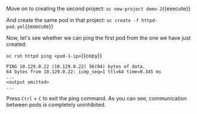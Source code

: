 Move on to creating the second project:
`oc new-project demo-2`{{execute}}

And create the same pod in that project:
`oc create -f httpd-pod.yml`{{execute}}

Now, let's see whether we can ping the first pod from the one we have just created:

`oc rsh httpd ping <pod-1-ip>`{{copy}}

```
PING 10.129.0.22 (10.129.0.22) 56(84) bytes of data.
64 bytes from 10.129.0.22: icmp_seq=1 ttl=64 time=0.345 ms
...
<output omitted>
...
```

Press `Ctrl` + `C` to exit the ping command. As you can see, communication between pods is completely uninhibited.